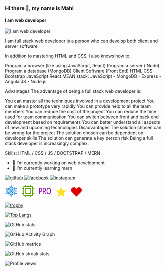 ### Hi there 👋, my name is Mahi
#### I am web developer 
![I am web developer ](https://raw.githubusercontent.com/Tmmahi/mahi.github.io/main/assets/img/20210921_224236.jpg)


I am full stack web developer is a person who can develop both client and server software.

In addition to mastering HTML and CSS, i also knows how to:

Program a browser (like using JavaScript, React)
Program a server ( Node)
Program a database (MongoDB)
Client Software
(Front End)
HTML
CSS
Bootstrap
JavaScript
React
MEAN stack: JavaScript - MongoDB - Express - AngularJS - Node.js

Advantages
The advantage of being a full stack web developer is:

You can master all the techniques involved in a development project
You can make a prototype very rapidly
You can provide help to all the team members
You can reduce the cost of the project
You can reduce the time used for team communication
You can switch between front and back end development based on requirements
You can better understand all aspects of new and upcoming technologies
Disadvantages
The solution chosen can be wrong for the project
The solution chosen can be dependent on developer skills
The solution can generate a key person risk
Being a full stack developer is increasingly complex.




Skills:   HTML / CSS / JS / BOOTSTRAP / MERN

- 🔭 I’m currently working on web development  
- 🌱 I’m currently learning mern 


[<img src='https://cdn.jsdelivr.net/npm/simple-icons@3.0.1/icons/github.svg' alt='github' height='40'>](https://github.com/Tmmahi)  [<img src='https://cdn.jsdelivr.net/npm/simple-icons@3.0.1/icons/facebook.svg' alt='facebook' height='40'>](https://www.facebook.com/tawyabmahamud.mahi)  [<img src='https://cdn.jsdelivr.net/npm/simple-icons@3.0.1/icons/instagram.svg' alt='instagram' height='40'>](https://www.instagram.com/_tmmahi/)  

<a href='https://archiveprogram.github.com/'><img src='https://raw.githubusercontent.com/acervenky/animated-github-badges/master/assets/acbadge.gif' width='40' height='40'></a> <a href='https://docs.github.com/en/developers'><img src='https://raw.githubusercontent.com/acervenky/animated-github-badges/master/assets/devbadge.gif' width='40' height='40'></a> <a href='https://github.com/pricing'><img src='https://raw.githubusercontent.com/acervenky/animated-github-badges/master/assets/pro.gif' width='40' height='40'></a> <a href='https://stars.github.com/'><img src='https://raw.githubusercontent.com/acervenky/animated-github-badges/master/assets/starbadge.gif' width='35' height='35'></a> <a href='https://docs.github.com/en/github/supporting-the-open-source-community-with-github-sponsors'><img src='https://raw.githubusercontent.com/acervenky/animated-github-badges/master/assets/sponsorbadge.gif' width='35' height='35'></a> 

[![trophy](https://github-profile-trophy.vercel.app/?username=Tmmahi)](https://github.com/ryo-ma/github-profile-trophy)

[![Top Langs](https://github-readme-stats.vercel.app/api/top-langs/?username=Tmmahi)](https://github.com/anuraghazra/github-readme-stats)

![GitHub stats](https://github-readme-stats.vercel.app/api?username=Tmmahi&show_icons=true&count_private=true)  

![GitHub Activity Graph](https://activity-graph.herokuapp.com/graph?username=Tmmahi)  

![GitHub metrics](https://metrics.lecoq.io/Tmmahi)  

![GitHub streak stats](https://github-readme-streak-stats.herokuapp.com/?user=Tmmahi)  

![Profile views](https://gpvc.arturio.dev/Tmmahi)  
